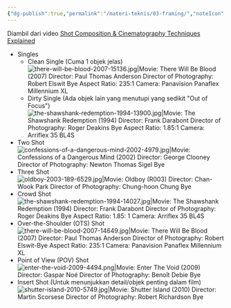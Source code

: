```yaml
---
{"dg-publish":true,"permalink":"/materi-teknis/03-framing/","noteIcon":"","created":"2025-10-20T17:02:56.450+07:00","updated":"2025-10-15T16:01:00.000+07:00"}
---
```


Diambil dari video [Shot Composition & Cinematography Techniques Explained](https://youtu.be/qQNiqzuXjoM?si=5YYO-FlMlYWWh0Zm)
- Singles
    - Clean Single (Cuma 1 objek jelas)
    ![there-will-be-blood-2007-15136.jpg|Movie: There Will Be Blood (2007) Director: Paul Thomas Anderson Director of Photography: Robert Elswit Bye Aspect Ratio: 235:1 Camera: Panavision Panaflex Millennium XL](/img/user/Materi%20Teknis/attachments/there-will-be-blood-2007-15136.jpg)
    - Dirty Single (Ada objek lain yang menutupi yang sedikit "Out of Focus")
    ![the-shawshank-redemption-1994-13900.jpg|Movie: The Shawshank Redemption (1994) Director: Frank Darabont Director of Photography: Roger Deakins Bye Aspect Ratio: 1.85:1 Camera: Arriflex 35 BL4S](/img/user/Materi%20Teknis/attachments/the-shawshank-redemption-1994-13900.jpg)
- Two Shot
![confessions-of-a-dangerous-mind-2002-4979.jpg|Movie: Confessions of a Dangerous Mind (2002) Director: George Clooney Director of Photography: Newton Thomas Sigel Bye](/img/user/Materi%20Teknis/attachments/confessions-of-a-dangerous-mind-2002-4979.jpg)
- Three Shot
![oldboy-2003-189-6529.jpg|Movie: Oldboy (R003) Director: Chan-Wook Park Director of Photography: Chung-hoon Chung Bye](/img/user/Materi%20Teknis/attachments/oldboy-2003-189-6529.jpg)
- Crowd Shot
![the-shawshank-redemption-1994-14027.jpg|Movie: The Shawshank Redemption (1994) Director: Frank Darabont Director of Photography: Roger Deakins Bye Aspect Ratio: 1.85: 1 Camera: Arriflex 35 BL4S](/img/user/Materi%20Teknis/attachments/the-shawshank-redemption-1994-14027.jpg)
- Over-the-Shoulder (OTS) Shot
![there-will-be-blood-2007-14649.jpg|Movie: There Will Be Blood (2007) Director: Paul Thomas Anderson Director of Photography: Robert Elswit-Bye Aspect Ratio: 235:1 Camera: Panavision Panaflex Millennium XL](/img/user/Materi%20Teknis/attachments/there-will-be-blood-2007-14649.jpg)
- Point of View (POV) Shot
![enter-the-void-2009-4494.png|Movie: Enter The Void (2009) Director: Gaspar Noé Director of Photography: Benoît Debie Bye](/img/user/Materi%20Teknis/attachments/enter-the-void-2009-4494.png)
- Insert Shot (Untuk menunjukkan detail/objek penting dalam film)
![shutter-island-2010-5749.jpg|Movie: Shutter Island (2010) Director: Martin Scorsese Director of Photography: Robert Richardson Bye](/img/user/Materi%20Teknis/attachments/shutter-island-2010-5749.jpg)